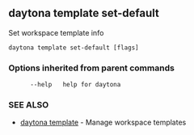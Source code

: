 ## daytona template set-default

Set workspace template info

```
daytona template set-default [flags]
```

### Options inherited from parent commands

```
      --help   help for daytona
```

### SEE ALSO

* [daytona template](daytona_template.md)	 - Manage workspace templates

